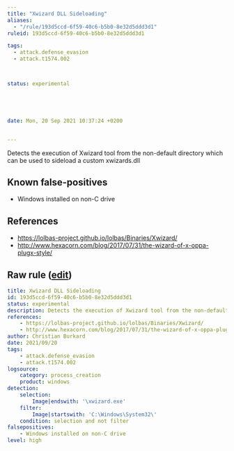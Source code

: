 ```yaml
---
title: "Xwizard DLL Sideloading"
aliases:
  - "/rule/193d5ccd-6f59-40c6-b5b0-8e32d5ddd3d1"
ruleid: 193d5ccd-6f59-40c6-b5b0-8e32d5ddd3d1

tags:
  - attack.defense_evasion
  - attack.t1574.002



status: experimental





date: Mon, 20 Sep 2021 10:37:24 +0200


---
```


Detects the execution of Xwizard tool from the non-default directory which can be used to sideload a custom xwizards.dll

<!--more-->


## Known false-positives

* Windows installed on non-C drive



## References

* https://lolbas-project.github.io/lolbas/Binaries/Xwizard/
* http://www.hexacorn.com/blog/2017/07/31/the-wizard-of-x-oppa-plugx-style/


## Raw rule ([edit](https://github.com/SigmaHQ/sigma/edit/master/rules/windows/process_creation/proc_creation_win_dll_sideload_xwizard.yml))
```yaml
title: Xwizard DLL Sideloading
id: 193d5ccd-6f59-40c6-b5b0-8e32d5ddd3d1
status: experimental
description: Detects the execution of Xwizard tool from the non-default directory which can be used to sideload a custom xwizards.dll
references:
    - https://lolbas-project.github.io/lolbas/Binaries/Xwizard/
    - http://www.hexacorn.com/blog/2017/07/31/the-wizard-of-x-oppa-plugx-style/
author: Christian Burkard 
date: 2021/09/20
tags:
    - attack.defense_evasion
    - attack.t1574.002
logsource:
    category: process_creation
    product: windows
detection:
    selection:
        Image|endswith: '\xwizard.exe'
    filter:
        Image|startswith: 'C:\Windows\System32\'
    condition: selection and not filter
falsepositives:
    - Windows installed on non-C drive
level: high

```
